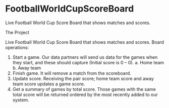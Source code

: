 # FootballWorldCupScoreBoard
Live Football World Cup Score Board that shows matches and scores.


The Project

Live Football World Cup Score Board that shows matches and scores.
Board operations:
1. Start a game. Our data partners will send us data for the games when they start, and these should capture (Initial score is 0 – 0).
a. Home team
b. Away team
2. Finish game. It will remove a match from the scoreboard.
3. Update score. Receiving the pair score; home team score and away team score updates a game score.
4. Get a summary of games by total score. Those games with the same total score will be returned ordered by the most recently added to our system.